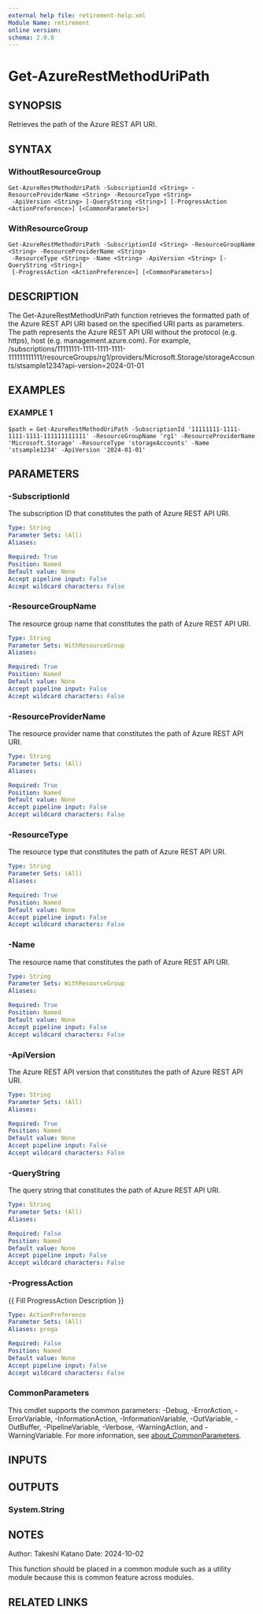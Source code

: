 ```yaml
---
external help file: retirement-help.xml
Module Name: retirement
online version:
schema: 2.0.0
---
```


# Get-AzureRestMethodUriPath

## SYNOPSIS
Retrieves the path of the Azure REST API URI.

## SYNTAX

### WithoutResourceGroup
```
Get-AzureRestMethodUriPath -SubscriptionId <String> -ResourceProviderName <String> -ResourceType <String>
 -ApiVersion <String> [-QueryString <String>] [-ProgressAction <ActionPreference>] [<CommonParameters>]
```

### WithResourceGroup
```
Get-AzureRestMethodUriPath -SubscriptionId <String> -ResourceGroupName <String> -ResourceProviderName <String>
 -ResourceType <String> -Name <String> -ApiVersion <String> [-QueryString <String>]
 [-ProgressAction <ActionPreference>] [<CommonParameters>]
```

## DESCRIPTION
The Get-AzureRestMethodUriPath function retrieves the formatted path of the Azure REST API URI based on the specified URI parts as parameters.
The path represents the Azure REST API URI without the protocol (e.g.
https), host (e.g.
management.azure.com).
For example,
/subscriptions/11111111-1111-1111-1111-111111111111/resourceGroups/rg1/providers/Microsoft.Storage/storageAccounts/stsample1234?api-version=2024-01-01

## EXAMPLES

### EXAMPLE 1
```
$path = Get-AzureRestMethodUriPath -SubscriptionId '11111111-1111-1111-1111-111111111111' -ResourceGroupName 'rg1' -ResourceProviderName 'Microsoft.Storage' -ResourceType 'storageAccounts' -Name 'stsample1234' -ApiVersion '2024-01-01'
```

## PARAMETERS

### -SubscriptionId
The subscription ID that constitutes the path of Azure REST API URI.

```yaml
Type: String
Parameter Sets: (All)
Aliases:

Required: True
Position: Named
Default value: None
Accept pipeline input: False
Accept wildcard characters: False
```

### -ResourceGroupName
The resource group name that constitutes the path of Azure REST API URI.

```yaml
Type: String
Parameter Sets: WithResourceGroup
Aliases:

Required: True
Position: Named
Default value: None
Accept pipeline input: False
Accept wildcard characters: False
```

### -ResourceProviderName
The resource provider name that constitutes the path of Azure REST API URI.

```yaml
Type: String
Parameter Sets: (All)
Aliases:

Required: True
Position: Named
Default value: None
Accept pipeline input: False
Accept wildcard characters: False
```

### -ResourceType
The resource type that constitutes the path of Azure REST API URI.

```yaml
Type: String
Parameter Sets: (All)
Aliases:

Required: True
Position: Named
Default value: None
Accept pipeline input: False
Accept wildcard characters: False
```

### -Name
The resource name that constitutes the path of Azure REST API URI.

```yaml
Type: String
Parameter Sets: WithResourceGroup
Aliases:

Required: True
Position: Named
Default value: None
Accept pipeline input: False
Accept wildcard characters: False
```

### -ApiVersion
The Azure REST API version that constitutes the path of Azure REST API URI.

```yaml
Type: String
Parameter Sets: (All)
Aliases:

Required: True
Position: Named
Default value: None
Accept pipeline input: False
Accept wildcard characters: False
```

### -QueryString
The query string that constitutes the path of Azure REST API URI.

```yaml
Type: String
Parameter Sets: (All)
Aliases:

Required: False
Position: Named
Default value: None
Accept pipeline input: False
Accept wildcard characters: False
```

### -ProgressAction
{{ Fill ProgressAction Description }}

```yaml
Type: ActionPreference
Parameter Sets: (All)
Aliases: proga

Required: False
Position: Named
Default value: None
Accept pipeline input: False
Accept wildcard characters: False
```

### CommonParameters
This cmdlet supports the common parameters: -Debug, -ErrorAction, -ErrorVariable, -InformationAction, -InformationVariable, -OutVariable, -OutBuffer, -PipelineVariable, -Verbose, -WarningAction, and -WarningVariable. For more information, see [about_CommonParameters](http://go.microsoft.com/fwlink/?LinkID=113216).

## INPUTS

## OUTPUTS

### System.String
## NOTES
Author: Takeshi Katano
Date: 2024-10-02

This function should be placed in a common module such as a utility module because this is common feature across modules.

## RELATED LINKS

